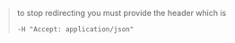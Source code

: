 > to stop redirecting you must provide the header which is
>
> ```
> -H "Accept: application/json"
> ```
>
> 